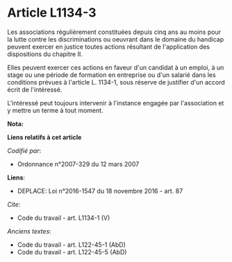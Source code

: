 # Article L1134-3

Les associations régulièrement constituées depuis cinq ans au moins pour la lutte contre les discriminations ou oeuvrant dans
le domaine du handicap peuvent exercer en justice toutes actions résultant de l'application des dispositions du chapitre II. 

Elles peuvent exercer ces actions en faveur d'un candidat à un emploi, à un stage ou une période de formation en entreprise
ou d'un salarié dans les conditions prévues à l'article L. 1134-1, sous réserve de justifier d'un accord écrit de
l'intéressé.

L'intéressé peut toujours intervenir à l'instance engagée par l'association et y mettre un terme à tout moment.

**Nota:**



**Liens relatifs à cet article**

_Codifié par_:

  - Ordonnance n°2007-329 du 12 mars 2007

**Liens**:

  - DEPLACE: Loi n°2016-1547 du 18 novembre 2016 - art. 87

_Cite_:

  - Code du travail - art. L1134-1 (V)

_Anciens textes_:

  - Code du travail - art. L122-45-1 (AbD)
  - Code du travail - art. L122-45-5 (AbD)
